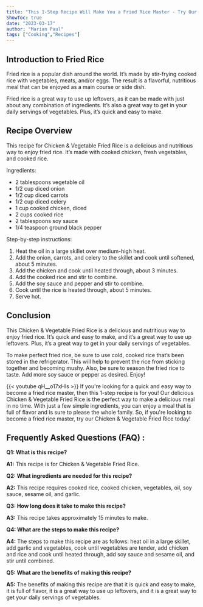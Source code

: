 ```yaml
---
title: "This 1-Step Recipe Will Make You a Fried Rice Master - Try Our Delicious Chicken & Vegetable Fried Rice Today!"
ShowToc: true 
date: "2023-03-17"
author: "Marian Paul" 
tags: ["Cooking","Recipes"]
---
```

## Introduction to Fried Rice

Fried rice is a popular dish around the world. It’s made by stir-frying cooked rice with vegetables, meats, and/or eggs. The result is a flavorful, nutritious meal that can be enjoyed as a main course or side dish.

Fried rice is a great way to use up leftovers, as it can be made with just about any combination of ingredients. It’s also a great way to get in your daily servings of vegetables. Plus, it’s quick and easy to make.

## Recipe Overview

This recipe for Chicken & Vegetable Fried Rice is a delicious and nutritious way to enjoy fried rice. It’s made with cooked chicken, fresh vegetables, and cooked rice.

Ingredients:

- 2 tablespoons vegetable oil
- 1/2 cup diced onion
- 1/2 cup diced carrots
- 1/2 cup diced celery
- 1 cup cooked chicken, diced
- 2 cups cooked rice
- 2 tablespoons soy sauce
- 1/4 teaspoon ground black pepper

Step-by-step instructions:

1. Heat the oil in a large skillet over medium-high heat.
2. Add the onion, carrots, and celery to the skillet and cook until softened, about 5 minutes.
3. Add the chicken and cook until heated through, about 3 minutes.
4. Add the cooked rice and stir to combine.
5. Add the soy sauce and pepper and stir to combine.
6. Cook until the rice is heated through, about 5 minutes.
7. Serve hot.

## Conclusion

This Chicken & Vegetable Fried Rice is a delicious and nutritious way to enjoy fried rice. It’s quick and easy to make, and it’s a great way to use up leftovers. Plus, it’s a great way to get in your daily servings of vegetables.

To make perfect fried rice, be sure to use cold, cooked rice that’s been stored in the refrigerator. This will help to prevent the rice from sticking together and becoming mushy. Also, be sure to season the fried rice to taste. Add more soy sauce or pepper as desired. Enjoy!

{{< youtube qH__o17xHls >}} 
If you're looking for a quick and easy way to become a fried rice master, then this 1-step recipe is for you! Our delicious Chicken & Vegetable Fried Rice is the perfect way to make a delicious meal in no time. With just a few simple ingredients, you can enjoy a meal that is full of flavor and is sure to please the whole family. So, if you're looking to become a fried rice master, try our Chicken & Vegetable Fried Rice today!

## Frequently Asked Questions (FAQ) :
**Q1: What is this recipe?**

**A1:** This recipe is for Chicken & Vegetable Fried Rice.

**Q2: What ingredients are needed for this recipe?**

**A2:** This recipe requires cooked rice, cooked chicken, vegetables, oil, soy sauce, sesame oil, and garlic.

**Q3: How long does it take to make this recipe?**

**A3:** This recipe takes approximately 15 minutes to make.

**Q4: What are the steps to make this recipe?**

**A4:** The steps to make this recipe are as follows: heat oil in a large skillet, add garlic and vegetables, cook until vegetables are tender, add chicken and rice and cook until heated through, add soy sauce and sesame oil, and stir until combined.

**Q5: What are the benefits of making this recipe?**

**A5:** The benefits of making this recipe are that it is quick and easy to make, it is full of flavor, it is a great way to use up leftovers, and it is a great way to get your daily servings of vegetables.




